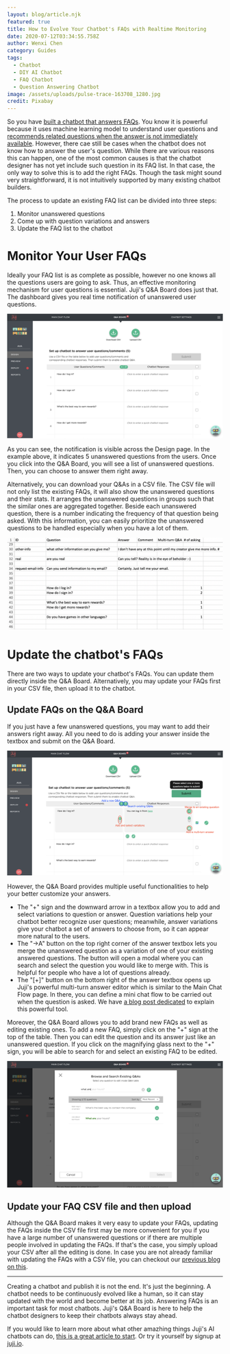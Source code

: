 ```yaml
---
layout: blog/article.njk
featured: true
title: How to Evolve Your Chatbot's FAQs with Realtime Monitoring
date: 2020-07-12T03:34:55.758Z
author: Wenxi Chen
category: Guides
tags:
  - Chatbot
  - DIY AI Chatbot
  - FAQ Chatbot
  - Question Answering Chatbot
image: /assets/uploads/pulse-trace-163708_1280.jpg
credit: Pixabay
---
```

So you have [built a chatbot that answers FAQs](https://juji.io/blog/building-a-smart-chatbot-in-a-few-minutes-to-answer-free-text-questions/). You know it is powerful because it uses machine learning model to understand user questions and [recommends related questions when the answer is not immediately available](https://juji.io/blog/question-recommendation/). However, there cae still be cases when the chatbot does not know how to answer the user's question. While there are various reasons this can happen, one of the most common causes is that the chatbot designer has not yet include such question in its FAQ list. In that case, the only way to solve this is to add the right FAQs. Though the task might sound very straightforward, it is not intuitively supported by many existing chatbot builders.

The process to update an existing FAQ list can be divided into three steps:

1. Monitor unanswered questions
2. Come up with question variations and answers
3. Update the FAQ list to the chatbot

# Monitor Your User FAQs

Ideally your FAQ list is as complete as possible, however no one knows all the questions users are going to ask. Thus, an effective monitoring mechanism for user questions is essential. Juji's Q&A Board does just that. The dashboard gives you real time notification of unanswered user questions. 

![Juji Q&A Board showing unanswered questions in real time](/assets/uploads/screen-shot-2020-07-11-at-5.52.19-pm.png "Juji Q&A Board showing unanswered questions in real time")

As you can see, the notification is visible across the Design page. In the example above, it indicates 5 unanswered questions from the users. Once you click into the Q&A Board, you will see a list of unanswered questions. Then, you can choose to answer them right away.

Alternatively, you can download your Q&As in a CSV file. The CSV file will not only list the existing FAQs, it will also show the unanswered questions and their stats. It arranges the unanswered questions in groups such that the similar ones are aggregated together. Beside each unanswered question, there is a number indicating the frequency of that question being asked. With this information, you can easily prioritize the unanswered questions to be handled especially when you have a lot of them.

![Downloaded Q&A CSV groups related unanswered questions together with stats on how many times each question has been asked](/assets/uploads/screen-shot-2020-06-30-at-10.01.17-pm.png "Downloaded Q&A CSV groups related unanswered questions together with stats on how many times each question has been asked")

# Update the chatbot's FAQs

There are two ways to update your chatbot's FAQs. You can update them directly inside the Q&A Board. Alternatively, you may update your FAQs first in your CSV file, then upload it to the chatbot.

## Update FAQs on the Q&A Board

If you just have a few unanswered questions, you may want to add their answers right away. All you need to do is adding your answer inside the textbox and submit on the Q&A Board. 

![Add an answer to an unanswered question in Q&A Board](/assets/uploads/screen-shot-2020-07-11-at-7.52.30-pm.png "Add an answer to an unanswered question in Q&A Board")

However, the Q&A Board provides multiple useful functionalities to help your better customize your answers.

* The "+" sign and the downward arrow in a textbox allow you to add and select variations to question or answer. Question variations help your chatbot better recognize user questions; meanwhile, answer variations give your chatbot a set of answers to choose from, so it can appear more natural to the users.
* The "->A" button on the top right corner of the answer textbox lets you merge the unanswered question as a variation of one of your existing answered questions. The button will open a modal where you can search and select the question you would like to merge with. This is helpful for people who have a lot of questions already.
* The "\[+]" button on the bottom right of the answer textbox opens up Juji's powerful multi-turn answer editor which is similar to the Main Chat Flow page. In there, you can define a mini chat flow to be carried out when the question is asked. We have [a blog post dedicated](https://juji.io/blog/how-to-make-your-chatbot-to-answer-non-trivial-questions/) to explain this powerful tool.

Moreover, the Q&A Board allows you to add brand new FAQs as well as editing existing ones. To add a new FAQ, simply click on the "+" sign at the top of the table. Then you can edit the question and its answer just like an unanswered question. If you click on the magnifying glass next to the "+" sign, you will be able to search for and select an existing FAQ to be edited.

![Search an existing FAQ to edit](/assets/uploads/screen-shot-2020-07-11-at-7.38.19-pm.png "Search an existing FAQ to edit")

## Update your FAQ CSV file and then upload

Although the Q&A Board makes it very easy to update your FAQs, updating the FAQs inside the CSV file first may be more convenient for you if you have a large number of unanswered questions or if there are multiple people involved in updating the FAQs. If that's the case, you simply upload your CSV after all the editing is done. In case you are not already familiar with updating the FAQs with a CSV file, you can checkout our [previous blog on this](https://juji.io/blog/building-a-smart-chatbot-in-a-few-minutes-to-answer-free-text-questions/).

- - -

Creating a chatbot and publish it is not the end. It's just the beginning. A chatbot needs to be continuously evolved like a human, so it can stay updated with the world and become better at its job. Answering FAQs is an important task for most chatbots. Juji's Q&A Board is here to help the chatbot designers to keep their chatbots always stay ahead.

If you would like to learn more about what other amazhing things Juji's AI chatbots can do, [this is a great article to start](https://juji.io/blog/where-is-artificial-intelligence-ai-how-to-make-a-chatbot-smart/). Or try it yourself by signup at [juji.io](https://juji.io/).